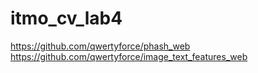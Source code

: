 # itmo_cv_lab4
https://github.com/qwertyforce/phash_web  
https://github.com/qwertyforce/image_text_features_web  
